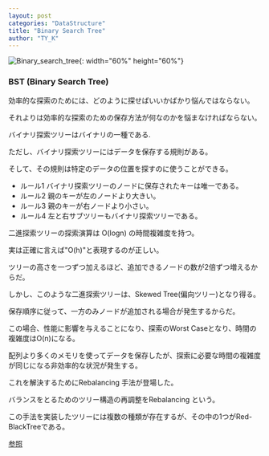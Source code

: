 ```yaml
---
layout: post
categories: "DataStructure"
title: "Binary Search Tree"
author: "TY_K"
---
```


![Binary_search_tree](https://user-images.githubusercontent.com/20508342/80315123-981bfc00-8830-11ea-8183-2da15510e5d3.png){: width="60%" height="60%"}

### BST (Binary Search Tree)

効率的な探索のためには、どのように探せばいいかばかり悩んではならない。

それよりは効率的な探索のための保存方法が何なのかを悩まなければならない。

バイナリ探索ツリーはバイナリの一種である.

ただし、バイナリ探索ツリーにはデータを保存する規則がある。

そして、その規則は特定のデータの位置を探すのに使うことができる。

* ルール1 バイナリ探索ツリーのノードに保存されたキーは唯一である。
* ルール2 親のキーが左のノードより大きい。
* ルール3 親のキーが右ノードより小さい。
* ルール4 左と右サブツリーもバイナリ探索ツリーである。

二進探索ツリーの探索演算は O(logn) の時間複雑度を持つ。

実は正確に言えば"O(h)"と表現するのが正しい。

ツリーの高さを一つずつ加えるほど、追加できるノードの数が2倍ずつ増えるからだ。

しかし、このような二進探索ツリーは、Skewed Tree(偏向ツリー)となり得る。

保存順序に従って、一方のみノードが追加される場合が発生するからだ。

この場合、性能に影響を与えることになり、探索のWorst Caseとなり、時間の複雑度はO(n)になる。

配列より多くのメモリを使ってデータを保存したが、探索に必要な時間の複雑度が同じになる非効率的な状況が発生する。

これを解決するためにRebalancing 手法が登場した。

バランスをとるためのツリー構造の再調整をRebalancing という。

この手法を実装したツリーには複数の種類が存在するが、その中の1つがRed-BlackTreeである。

[参照][DataStructure]

[DataStructure]: https://github.com/JaeYeopHan/Interview_Question_for_Beginner/tree/master/DataStructure#bst-binary-search-tree "DataStructure"